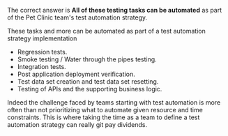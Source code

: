 
The correct answer is **All of these testing tasks can be automated** as part of the Pet Clinic team's test automation strategy.

These tasks and more can be automated as part of a test automation strategy implementation

- Regression tests.
- Smoke testing / Water through the pipes testing.
- Integration tests.
- Post application deployment verification.
- Test data set creation and test data set resetting.
- Testing of APIs and the supporting business logic.

Indeed the challenge faced by teams starting with test automation is more often than not prioritizing what to automate given resource and time constraints. This is where taking the time as a team to define a test automation strategy can really git pay dividends.